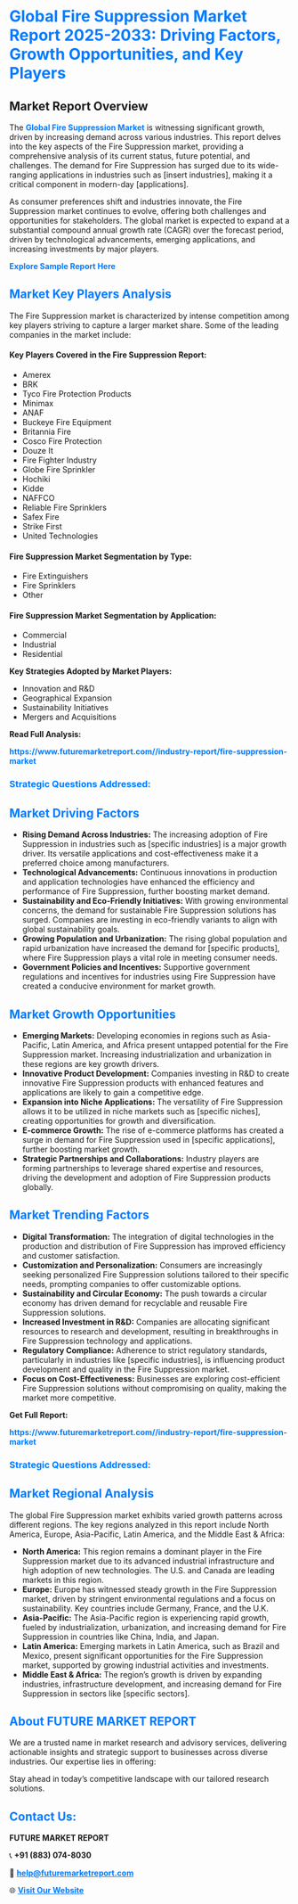 <h1 style="color: #007BFF;">Global Fire Suppression Market Report 2025-2033: Driving Factors, Growth Opportunities, and Key Players</h1>

<section id="overview">
<h2>Market Report Overview</h2>
<p>The <a href="https://www.futuremarketreport.com//industry-report/fire-suppression-market" style="color: #007BFF; text-decoration: none;"><strong>Global Fire Suppression Market</strong></a> is witnessing significant growth, driven by increasing demand across various industries. This report delves into the key aspects of the Fire Suppression market, providing a comprehensive analysis of its current status, future potential, and challenges. The demand for Fire Suppression has surged due to its wide-ranging applications in industries such as [insert industries], making it a critical component in modern-day [applications].</p>
<p>As consumer preferences shift and industries innovate, the Fire Suppression market continues to evolve, offering both challenges and opportunities for stakeholders. The global market is expected to expand at a substantial compound annual growth rate (CAGR) over the forecast period, driven by technological advancements, emerging applications, and increasing investments by major players.</p>
</section>

<section id="overview">
<p><a href="https://www.futuremarketreport.com//request-sample/reportId=51458" style="color: #007BFF; text-decoration: none;"><strong>Explore Sample Report Here</strong></a></p>
</section>

<section id="key-players">
<h2 style="color: #007BFF;">Market Key Players Analysis</h2>
<p>The Fire Suppression market is characterized by intense competition among key players striving to capture a larger market share. Some of the leading companies in the market include:</p>
<h4>Key Players Covered in the Fire Suppression Report:</h4>
<ul><li>Amerex</li><li>BRK</li><li>Tyco Fire Protection Products</li><li>Minimax</li><li>ANAF</li><li>Buckeye Fire Equipment</li><li>Britannia Fire</li><li>Cosco Fire Protection</li><li>Douze It</li><li>Fire Fighter Industry</li><li>Globe Fire Sprinkler</li><li>Hochiki</li><li>Kidde</li><li>NAFFCO</li><li>Reliable Fire Sprinklers</li><li>Safex Fire</li><li>Strike First</li><li>United Technologies</li></ul>
<h4>Fire Suppression Market Segmentation by Type:</h4>
<ul><li>Fire Extinguishers</li><li>Fire Sprinklers</li><li>Other</li></ul>

<h4>Fire Suppression Market Segmentation by Application:</h4>
<ul><li>Commercial</li><li>Industrial</li><li>Residential</li></ul>
<p><strong>Key Strategies Adopted by Market Players:</strong></p>
<ul>
<li>Innovation and R&D</li>
<li>Geographical Expansion</li>
<li>Sustainability Initiatives</li>
<li>Mergers and Acquisitions</li>
</ul>
</section>

<section>
<p><strong>Read Full Analysis: </strong></p><a href="https://www.futuremarketreport.com//industry-report/fire-suppression-market" style="color: #007BFF; text-decoration: none;"><strong>https://www.futuremarketreport.com//industry-report/fire-suppression-market</strong></a>
<h3 style="color: #007BFF;">Strategic Questions Addressed:</h3>
</section>

<section id="driving-factors">
<h2 style="color: #007BFF;">Market Driving Factors</h2>
<ul>
<li><strong>Rising Demand Across Industries:</strong> The increasing adoption of Fire Suppression in industries such as [specific industries] is a major growth driver. Its versatile applications and cost-effectiveness make it a preferred choice among manufacturers.</li>
<li><strong>Technological Advancements:</strong> Continuous innovations in production and application technologies have enhanced the efficiency and performance of Fire Suppression, further boosting market demand.</li>
<li><strong>Sustainability and Eco-Friendly Initiatives:</strong> With growing environmental concerns, the demand for sustainable Fire Suppression solutions has surged. Companies are investing in eco-friendly variants to align with global sustainability goals.</li>
<li><strong>Growing Population and Urbanization:</strong> The rising global population and rapid urbanization have increased the demand for [specific products], where Fire Suppression plays a vital role in meeting consumer needs.</li>
<li><strong>Government Policies and Incentives:</strong> Supportive government regulations and incentives for industries using Fire Suppression have created a conducive environment for market growth.</li>
</ul>
</section>

<section id="growth-opportunities">
<h2 style="color: #007BFF;">Market Growth Opportunities</h2>
<ul>
<li><strong>Emerging Markets:</strong> Developing economies in regions such as Asia-Pacific, Latin America, and Africa present untapped potential for the Fire Suppression market. Increasing industrialization and urbanization in these regions are key growth drivers.</li>
<li><strong>Innovative Product Development:</strong> Companies investing in R&D to create innovative Fire Suppression products with enhanced features and applications are likely to gain a competitive edge.</li>
<li><strong>Expansion into Niche Applications:</strong> The versatility of Fire Suppression allows it to be utilized in niche markets such as [specific niches], creating opportunities for growth and diversification.</li>
<li><strong>E-commerce Growth:</strong> The rise of e-commerce platforms has created a surge in demand for Fire Suppression used in [specific applications], further boosting market growth.</li>
<li><strong>Strategic Partnerships and Collaborations:</strong> Industry players are forming partnerships to leverage shared expertise and resources, driving the development and adoption of Fire Suppression products globally.</li>
</ul>
</section>

<section id="trending-factors">
<h2 style="color: #007BFF;">Market Trending Factors</h2>
<ul>
<li><strong>Digital Transformation:</strong> The integration of digital technologies in the production and distribution of Fire Suppression has improved efficiency and customer satisfaction.</li>
<li><strong>Customization and Personalization:</strong> Consumers are increasingly seeking personalized Fire Suppression solutions tailored to their specific needs, prompting companies to offer customizable options.</li>
<li><strong>Sustainability and Circular Economy:</strong> The push towards a circular economy has driven demand for recyclable and reusable Fire Suppression solutions.</li>
<li><strong>Increased Investment in R&D:</strong> Companies are allocating significant resources to research and development, resulting in breakthroughs in Fire Suppression technology and applications.</li>
<li><strong>Regulatory Compliance:</strong> Adherence to strict regulatory standards, particularly in industries like [specific industries], is influencing product development and quality in the Fire Suppression market.</li>
<li><strong>Focus on Cost-Effectiveness:</strong> Businesses are exploring cost-efficient Fire Suppression solutions without compromising on quality, making the market more competitive.</li>
</ul>
</section>

<section>
<p><strong>Get Full Report: </strong></p><a href="https://www.futuremarketreport.com//industry-report/fire-suppression-market" style="color: #007BFF; text-decoration: none;"><strong>https://www.futuremarketreport.com//industry-report/fire-suppression-market</strong></a>
<h3 style="color: #007BFF;">Strategic Questions Addressed:</h3>
</section>


<section id="regional-analysis">
<h2 style="color: #007BFF;">Market Regional Analysis</h2>
<p>The global Fire Suppression market exhibits varied growth patterns across different regions. The key regions analyzed in this report include North America, Europe, Asia-Pacific, Latin America, and the Middle East & Africa:</p>
<ul>
<li><strong>North America:</strong> This region remains a dominant player in the Fire Suppression market due to its advanced industrial infrastructure and high adoption of new technologies. The U.S. and Canada are leading markets in this region.</li>
<li><strong>Europe:</strong> Europe has witnessed steady growth in the Fire Suppression market, driven by stringent environmental regulations and a focus on sustainability. Key countries include Germany, France, and the U.K.</li>
<li><strong>Asia-Pacific:</strong> The Asia-Pacific region is experiencing rapid growth, fueled by industrialization, urbanization, and increasing demand for Fire Suppression in countries like China, India, and Japan.</li>
<li><strong>Latin America:</strong> Emerging markets in Latin America, such as Brazil and Mexico, present significant opportunities for the Fire Suppression market, supported by growing industrial activities and investments.</li>
<li><strong>Middle East & Africa:</strong> The region’s growth is driven by expanding industries, infrastructure development, and increasing demand for Fire Suppression in sectors like [specific sectors].</li>
</ul>
</section>

<footer>
<h2 style="color: #007BFF;">About FUTURE MARKET REPORT</h2>
<p>We are a trusted name in market research and advisory services, delivering actionable insights and strategic support to businesses across diverse industries. Our expertise lies in offering:</p>

<p>Stay ahead in today’s competitive landscape with our tailored research solutions.</p>

<h2 style="color: #007BFF;">Contact Us:</h2>
<p><strong>FUTURE MARKET REPORT</strong></p>
<p>📞 <strong>+91 (883) 074-8030</strong></p>
<p>📧 <strong><a href="mailto:help@futuremarketreport.com" style="color: #007BFF;">help@futuremarketreport.com</a></strong></p>
<p>🌐 <strong><a href="https://www.futuremarketreport.com/" style="color: #007BFF;">Visit Our Website</a></strong></p>
</footer>